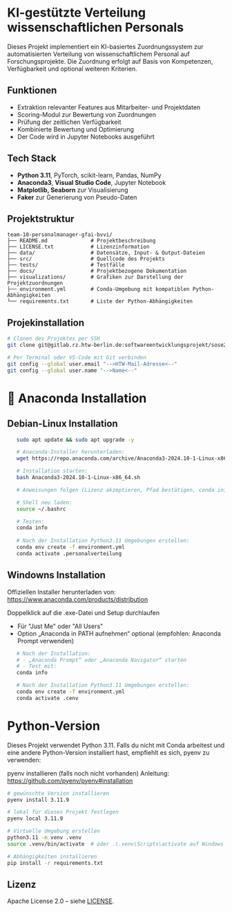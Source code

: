 # KI-gestützte Verteilung wissenschaftlichen Personals

Dieses Projekt implementiert ein KI-basiertes Zuordnungssystem zur automatisierten Verteilung von wissenschaftlichem Personal auf Forschungsprojekte. Die Zuordnung erfolgt auf Basis von Kompetenzen, Verfügbarkeit und optional weiteren Kriterien.

## Funktionen
- Extraktion relevanter Features aus Mitarbeiter- und Projektdaten
- Scoring-Modul zur Bewertung von Zuordnungen
- Prüfung der zeitlichen Verfügbarkeit
- Kombinierte Bewertung und Optimierung
- Der Code wird in Jupyter Notebooks ausgeführt

## Tech Stack
- **Python 3.11**, PyTorch, scikit-learn, Pandas, NumPy
- **Anaconda3**, **Visual Studio Code**, Jupyter Notebook
- **Matplotlib, Seaborn** zur Visualisierung
- **Faker** zur Generierung von Pseudo-Daten

## Projektstruktur

```text
team-10-personalmanager-gfai-bvvi/
├── README.md              # Projektbeschreibung
├── LICENSE.txt            # Lizenzinformation
├── data/                  # Datensätze, Input- & Output-Dateien
├── src/                   # Quellcode des Projekts
├── tests/                 # Testfälle
├── docs/                  # Projektbezogene Dokumentation
├── visualizations/        # Grafiken zur Darstellung der Projektzuordnungen
├── environment.yml        # Conda-Umgebung mit kompatiblen Python-Abhängigkeiten
└── requirements.txt       # Liste der Python-Abhängigkeiten
```
## Projekinstallation

```bash
# Clonen des Projektes per SSH
git clone git@gitlab.rz.htw-berlin.de:softwareentwicklungsprojekt/sose2025/team-10-personalmanager-gfai-bvvi.git
```
```bash
# Per Terminal oder VS-Code mit Git verbinden
git config --global user.email "-->HTW-Mail-Adresse<--"
git config --global user.name "-->Name<--"
```

# 🐍 Anaconda Installation
## Debian-Linux Installation
```bash
   sudo apt update && sudo apt upgrade -y

   # Anaconda-Installer herunterladen:
   wget https://repo.anaconda.com/archive/Anaconda3-2024.10-1-Linux-x86_64.sh

   # Installation starten:
   bash Anaconda3-2024.10-1-Linux-x86_64.sh

   # Anweisungen folgen (Lizenz akzeptieren, Pfad bestätigen, conda init aktivieren)

   # Shell neu laden:
   source ~/.bashrc

   # Testen:
   conda info
   
   # Nach der Installation Python3.11 Umgebungen erstellen:
   conda env create -f environment.yml
   conda activate .personalverteilung
```

## Windowns Installation
Offiziellen Installer herunterladen von:
   https://www.anaconda.com/products/distribution

Doppelklick auf die .exe-Datei und Setup durchlaufen
- Für "Just Me" oder "All Users"
- Option „Anaconda in PATH aufnehmen“ optional (empfohlen: Anaconda Prompt verwenden)
```bash
   # Nach der Installation:
   # - „Anaconda Prompt“ oder „Anaconda Navigator“ starten
   # - Test mit: 
   conda info

   # Nach der Installation Python3.11 Umgebungen erstellen:
   conda env create -f environment.yml
   conda activate .cenv
```

# Python-Version

Dieses Projekt verwendet Python 3.11. Falls du nicht mit Conda arbeitest und eine 
andere Python-Version installiert hast, empfiehlt es sich, pyenv zu verwenden:

pyenv installieren (falls noch nicht vorhanden)
Anleitung: https://github.com/pyenv/pyenv#installation
```bash
# gewünschte Version installieren
pyenv install 3.11.9

# lokal für dieses Projekt festlegen
pyenv local 3.11.9
```

```bash
# Virtuelle Umgebung erstellen
python3.11 -m venv .venv
source .venv/bin/activate  # oder .\.venv\Scripts\activate auf Windows

# Abhängigkeiten installieren
pip install -r requirements.txt
```

## Lizenz

Apache License 2.0 – siehe [LICENSE](https://gitlab.rz.htw-berlin.de/softwareentwicklungsprojekt/sose2025/team-10-personalmanager-gfai-bvvi/-/blob/master/LICENSE.txt?ref_type=heads).